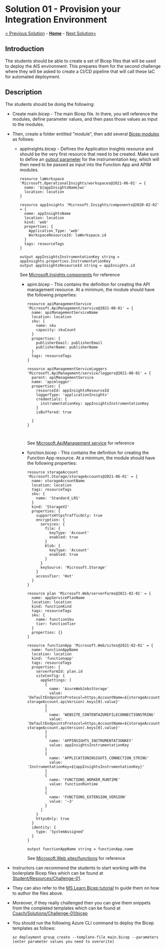 # Solution 01 - Provision your Integration Environment

[< Previous Solution](./Solution-00.md) - **[Home](../readme.md)** - [Next Solution>](./Solution-02.md)

## Introduction

The students should be able to create a set of Bicep files that will be used to deploy the AIS environment.  This prepares them for the second challenge where they will be asked to create a CI/CD pipeline that will call these IaC for automated deployment.


## Description
The students should be doing the following:
- Create main.bicep - The main Bicep file.  In there, you will reference the modules, define parameter values, and then pass those values as input to the modules.

- Then, create a folder entitled "module", then add several [Bicep modules](https://docs.microsoft.com/en-us/azure/azure-resource-manager/bicep/modules) as follows:

  - appInsights.bicep - Defines the Application Insights resource and should be the very first resource that need to be created. Make sure to define an [output parameter](https://docs.microsoft.com/en-us/azure/azure-resource-manager/bicep/outputs?tabs=azure-powershell) for the instrumentation key, which will then need to be passed as input into the Function App and APIM modules. 

      ```
      resource laWorkspace 'Microsoft.OperationalInsights/workspaces@2021-06-01' = {
        name: '${appInsightsName}ws'
        location: location
      }

      resource appInsights 'Microsoft.Insights/components@2020-02-02' = {
        name: appInsightsName
        location: location
        kind: 'web'
        properties: {
          Application_Type: 'web'
          WorkspaceResourceId: laWorkspace.id
        }
        tags: resourceTags
      }

      output appInsightsInstrumentationKey string = appInsights.properties.InstrumentationKey
      output appInsightsResourceId string = appInsights.id
      ```

      See [Microsoft.Insights components](https://docs.microsoft.com/en-us/azure/templates/microsoft.insights/components?tabs=bicep) for reference


    - apim.bicep  - This contains the definition for creating the API management resource.  At a minimum, the module should have the following properties:

      ```
      resource apiManagementService 'Microsoft.ApiManagement/service@2021-08-01' = {
        name: apiManagementServiceName
        location: location
        sku: {
          name: sku
          capacity: skuCount
        }
        properties: {
          publisherEmail: publisherEmail
          publisherName: publisherName
        }
        tags: resourceTags
      }

      resource apiManagementServiceLoggers 'Microsoft.ApiManagement/service/loggers@2021-08-01' = {
        parent: apiManagementService
        name: 'apimlogger' 
        properties: {
          resourceId: appInsightsResourceId 
          loggerType: 'applicationInsights'
          credentials: {
            instrumentationKey: appInsightsInstrumentationKey
          }
          isBuffered: true 
          
        }
      }



      ```

      See [Microsoft.ApiManagement service](https://docs.microsoft.com/en-us/azure/templates/microsoft.apimanagement/service?tabs=bicep) for reference

    - function.bicep - This contains the definition for creating the Function App resource.  At a minimum, the module should have the following properties:

      ```
      resource storageAccount 'Microsoft.Storage/storageAccounts@2021-06-01' = {
        name: storageAccountName
        location: location
        tags: resourceTags
        sku: {
          name: 'Standard_LRS'
        }
        kind: 'StorageV2'
        properties: {
          supportsHttpsTrafficOnly: true
          encryption: {
            services: {
              file: {
                keyType: 'Account'
                enabled: true
              }
              blob: {
                keyType: 'Account'
                enabled: true
              }
            }
            keySource: 'Microsoft.Storage'
          }
          accessTier: 'Hot'
        }
      }

      resource plan 'Microsoft.Web/serverFarms@2021-02-01' = {
        name: appServicePlanName
        location: location
        kind: functionKind
        tags: resourceTags
        sku: {
          name: functionSku
          tier: functionTier
        }
        properties: {}
      }

      resource functionApp 'Microsoft.Web/sites@2021-02-01' = {
        name: functionAppName
        location: location
        kind: 'functionapp'
        tags: resourceTags
        properties: {
          serverFarmId: plan.id
          siteConfig: {
            appSettings: [
              {
                name: 'AzureWebJobsStorage'
                value: 'DefaultEndpointsProtocol=https;AccountName=${storageAccount.name};EndpointSuffix=${environment().suffixes.storage};AccountKey=${listKeys(storageAccount.id, storageAccount.apiVersion).keys[0].value}'
              }
              {
                name: 'WEBSITE_CONTENTAZUREFILECONNECTIONSTRING'
                value: 'DefaultEndpointsProtocol=https;AccountName=${storageAccount.name};EndpointSuffix=${environment().suffixes.storage};AccountKey=${listKeys(storageAccount.id, storageAccount.apiVersion).keys[0].value}'
              }
              {
                name: 'APPINSIGHTS_INSTRUMENTATIONKEY'
                value: appInsightsInstrumentationKey
              }
              {
                name: 'APPLICATIONINSIGHTS_CONNECTION_STRING'
                value: 'InstrumentationKey=${appInsightsInstrumentationKey}'
              }
              {
                name: 'FUNCTIONS_WORKER_RUNTIME'
                value: functionRuntime
              }
              {
                name: 'FUNCTIONS_EXTENSION_VERSION'
                value: '~3'
              }
            ]
          }
          httpsOnly: true
        }
        identity: {
          type: 'SystemAssigned'
        }  
      }

      output functionAppName string = functionApp.name
      ```

      See [Microsoft.Web sites/functions](https://docs.microsoft.com/en-us/azure/templates/microsoft.web/sites/functions?tabs=bicep) for reference

 
- Instructors can recommend the students to start working with the boilerplate Bicep files which can be found at [Student/Resources/Challenge-01](../Student/Resources/Challenge-01).  

- They can also refer to the [MS Learn Bicep tutorial](https://docs.microsoft.com/en-us/learn/modules/build-first-bicep-template/8-exercise-refactor-template-modules?pivots=cli) to guide them on how to author the files above.

- Moreover, if they really challenged then you can give them snippets from the completed templates which can be found at [Coach/Solutions/Challenge-01/bicep](../Coach/Solutions/Challenge-01/bicep)

- You should run the following Azure CLI command to deploy the Bicep templates as follows:

  ```
  az deployment group create --template-file main.bicep --parameters [enter parameter values you need to overwrite]
  ```

